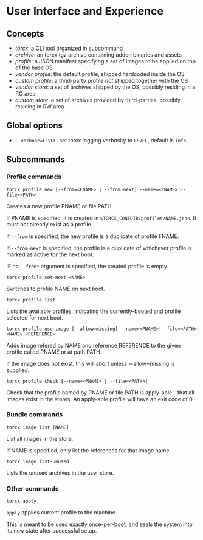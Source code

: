 # User Interface and Experience

## Concepts

 * *torcx*: a CLI tool organized in subcommand
 * *archive*: an torcx.tgz archive containing addon binaries and assets
 * *profile*: a JSON manifest specifying a set of images to be applied on top of the base OS
 * *vendor profile*: the default profile, shipped hardcoded inside the OS
 * *custom profile*: a thrid-party profile *not* shipped together with the OS
 * *vendor store*: a set of archives shipped by the OS, possibly residing in a RO area
 * *custom store*: a set of archives provided by third-parties, possibly residing in RW area

## Global options

 * `--verbose=LEVEL`: set torcx logging verbosity to `LEVEL`, default is `info`

## Subcommands

### Profile commands

```
torcx profile new [--from=<FNAME> | --from-next] --name=<PNAME>|--file=<PATH>
```

Creates a new profile PNAME or file PATH. 

If PNAME is specified, it is created in `$TORCX_CONFDIR/profiles/NAME.json`. It must not already exist as a profile.

If `--from` is specified, the new profile is a duplicate of profile FNAME.

If `--from-next` is specified, the profile is a duplicate of whichever profile is
marked as active for the next boot.

IF no `--from*` argument is specified, the created profile is empty.

```
torcx profile set-next <NAME>
```

Switches to profile NAME on next boot.

```
torcx profile list
```

Lists the available profiles, indicating the currently-booted and profile selected
for next boot.

```
torcx profile use-image [--allow=missing] --name=<PNAME>|--file=<PATH> <NAME>:<REFERENCE>
```

Adds image refered by NAME and reference REFERENCE to the given profile called
PNAME or at path PATH.

If the image does not exist, this will abort unless --allow=missing is supplied.

```
torcx profile check [--name=<PNAME> | --file=<PATH>]
```

Check that the profile named by PNAME or file PATH is apply-able - that all images
exist in the stores. An apply-able profile will have an exit code of 0.

### Bundle commands

```
torcx image list [NAME]
```

List all images in the store.

If NAME is specified, only list the references for that image name.

```
torcx image list-unused
```

Lists the unused archives in the user store.

### Other commands

```
torcx apply
```

`apply` applies current profile to the machine.

This is meant to be used exactly once-per-boot, and seals the system into its new state after successful setup.

